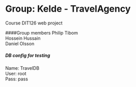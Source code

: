 # Group: Kelde - TravelAgency
Course DIT126 web project

####Group members
Philip Tibom  
Hossein Hussain  
Daniel Olsson

##### DB config for testing
Name: TravelDB  
User: root  
Pass: pass
